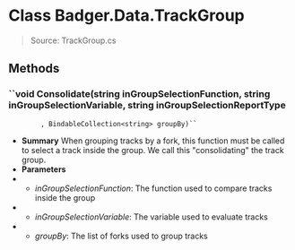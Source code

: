 # Class Badger.Data.TrackGroup
> Source: TrackGroup.cs
## Methods
### ``void Consolidate(string inGroupSelectionFunction, string inGroupSelectionVariable, string inGroupSelectionReportType
            , BindableCollection<string> groupBy)``
* **Summary**
  When grouping tracks by a fork, this function must be called to select a track inside the group. We call this "consolidating" the track group.
* **Parameters**
* * _inGroupSelectionFunction_: The function used to compare tracks inside the group
* * _inGroupSelectionVariable_: The variable used to evaluate tracks
* * _groupBy_: The list of forks used to group tracks
